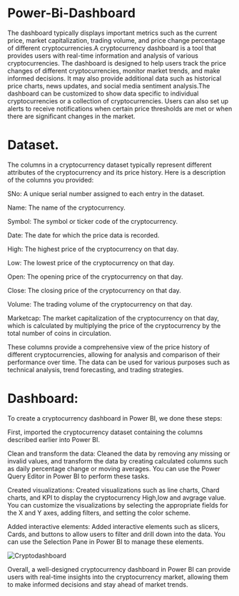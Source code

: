 # Power-Bi-Dashboard

The dashboard typically displays important metrics such as the current price, market capitalization, trading volume, and price change percentage of different cryptocurrencies.A cryptocurrency dashboard is a tool that provides users with real-time information and analysis of various cryptocurrencies. The dashboard is designed to help users track the price changes of different cryptocurrencies, monitor market trends, and make informed decisions. It may also provide additional data such as historical price charts, news updates, and social media sentiment analysis.The dashboard can be customized to show data specific to individual cryptocurrencies or a collection of cryptocurrencies. Users can also set up alerts to receive notifications when certain price thresholds are met or when there are significant changes in the market.

# Dataset.

The columns in a cryptocurrency dataset typically represent different attributes of the cryptocurrency and its price history. Here is a description of the columns you provided:

SNo: A unique serial number assigned to each entry in the dataset.

Name: The name of the cryptocurrency.

Symbol: The symbol or ticker code of the cryptocurrency.

Date: The date for which the price data is recorded.

High: The highest price of the cryptocurrency on that day.

Low: The lowest price of the cryptocurrency on that day.

Open: The opening price of the cryptocurrency on that day.

Close: The closing price of the cryptocurrency on that day.

Volume: The trading volume of the cryptocurrency on that day.

Marketcap: The market capitalization of the cryptocurrency on that day, which is calculated by multiplying the price of the cryptocurrency by the total number of coins in circulation.

These columns provide a comprehensive view of the price history of different cryptocurrencies, allowing for analysis and comparison of their performance over time. 
The data can be used for various purposes such as technical analysis, trend forecasting, and trading strategies.

# Dashboard:



To create a cryptocurrency dashboard in Power BI, we done these steps:


First, imported the cryptocurrency dataset containing the columns described earlier into Power BI.

Clean and transform the data: Cleaned the data by removing any missing or invalid values, and transform the data by creating calculated columns such as daily percentage change or moving averages. You can use the Power Query Editor in Power BI to perform these tasks.

Created visualizations: Created visualizations such as line charts, Chard charts, and KPI to display the cryptocurrency High,low and avgrage value. You can customize the visualizations by selecting the appropriate fields for the X and Y axes, adding filters, and setting the color scheme.

Added interactive elements: Added interactive elements such as slicers, Cards, and buttons to allow users to filter and drill down into the data. You can use the Selection Pane in Power BI to manage these elements.


![Cryptodashboard](https://user-images.githubusercontent.com/123053722/229275203-55ff8a9c-e403-4ae5-b124-1f1097ebf668.JPG)

Overall, a well-designed cryptocurrency dashboard in Power BI can provide users with real-time insights into the cryptocurrency market, allowing them to make informed decisions and stay ahead of market trends.























